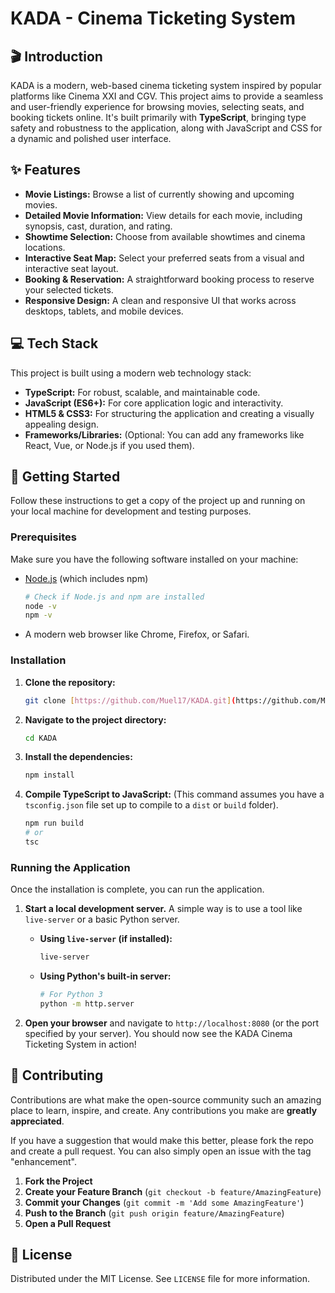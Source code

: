 # KADA - Cinema Ticketing System


## 🎬 Introduction

KADA is a modern, web-based cinema ticketing system inspired by popular platforms like Cinema XXI and CGV. This project aims to provide a seamless and user-friendly experience for browsing movies, selecting seats, and booking tickets online. It's built primarily with **TypeScript**, bringing type safety and robustness to the application, along with JavaScript and CSS for a dynamic and polished user interface.

## ✨ Features

* **Movie Listings:** Browse a list of currently showing and upcoming movies.
* **Detailed Movie Information:** View details for each movie, including synopsis, cast, duration, and rating.
* **Showtime Selection:** Choose from available showtimes and cinema locations.
* **Interactive Seat Map:** Select your preferred seats from a visual and interactive seat layout.
* **Booking & Reservation:** A straightforward booking process to reserve your selected tickets.
* **Responsive Design:** A clean and responsive UI that works across desktops, tablets, and mobile devices.

## 💻 Tech Stack

This project is built using a modern web technology stack:

* **TypeScript:** For robust, scalable, and maintainable code.
* **JavaScript (ES6+):** For core application logic and interactivity.
* **HTML5 & CSS3:** For structuring the application and creating a visually appealing design.
* **Frameworks/Libraries:** (Optional: You can add any frameworks like React, Vue, or Node.js if you used them).

## 🚀 Getting Started

Follow these instructions to get a copy of the project up and running on your local machine for development and testing purposes.

### Prerequisites

Make sure you have the following software installed on your machine:

* [Node.js](https://nodejs.org/) (which includes npm)
    ```bash
    # Check if Node.js and npm are installed
    node -v
    npm -v
    ```
* A modern web browser like Chrome, Firefox, or Safari.

### Installation

1.  **Clone the repository:**
    ```bash
    git clone [https://github.com/Muel17/KADA.git](https://github.com/Muel17/KADA.git)
    ```

2.  **Navigate to the project directory:**
    ```bash
    cd KADA
    ```

3.  **Install the dependencies:**
    ```bash
    npm install
    ```

4.  **Compile TypeScript to JavaScript:**
    (This command assumes you have a `tsconfig.json` file set up to compile to a `dist` or `build` folder).
    ```bash
    npm run build
    # or
    tsc
    ```

### Running the Application

Once the installation is complete, you can run the application.

1.  **Start a local development server.** A simple way is to use a tool like `live-server` or a basic Python server.
    * **Using `live-server` (if installed):**
        ```bash
        live-server
        ```
    * **Using Python's built-in server:**
        ```bash
        # For Python 3
        python -m http.server
        ```

2.  **Open your browser** and navigate to `http://localhost:8080` (or the port specified by your server). You should now see the KADA Cinema Ticketing System in action!

## 🤝 Contributing

Contributions are what make the open-source community such an amazing place to learn, inspire, and create. Any contributions you make are **greatly appreciated**.

If you have a suggestion that would make this better, please fork the repo and create a pull request. You can also simply open an issue with the tag "enhancement".

1.  **Fork the Project**
2.  **Create your Feature Branch** (`git checkout -b feature/AmazingFeature`)
3.  **Commit your Changes** (`git commit -m 'Add some AmazingFeature'`)
4.  **Push to the Branch** (`git push origin feature/AmazingFeature`)
5.  **Open a Pull Request**

## 📜 License

Distributed under the MIT License. See `LICENSE` file for more information.
